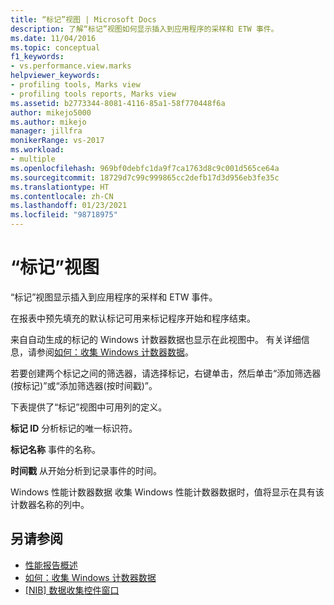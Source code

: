 ```yaml
---
title: “标记”视图 | Microsoft Docs
description: 了解“标记”视图如何显示插入到应用程序的采样和 ETW 事件。
ms.date: 11/04/2016
ms.topic: conceptual
f1_keywords:
- vs.performance.view.marks
helpviewer_keywords:
- profiling tools, Marks view
- profiling tools reports, Marks view
ms.assetid: b2773344-8081-4116-85a1-58f770448f6a
author: mikejo5000
ms.author: mikejo
manager: jillfra
monikerRange: vs-2017
ms.workload:
- multiple
ms.openlocfilehash: 969bf0debfc1da9f7ca1763d8c9c001d565ce64a
ms.sourcegitcommit: 18729d7c99c999865cc2defb17d3d956eb3fe35c
ms.translationtype: HT
ms.contentlocale: zh-CN
ms.lasthandoff: 01/23/2021
ms.locfileid: "98718975"
---
```

# <a name="marks-view"></a>“标记”视图
“标记”视图显示插入到应用程序的采样和 ETW 事件。

 在报表中预先填充的默认标记可用来标记程序开始和程序结束。

 来自自动生成的标记的 Windows 计数器数据也显示在此视图中。 有关详细信息，请参阅[如何：收集 Windows 计数器数据](../profiling/how-to-collect-windows-counter-data.md)。

 若要创建两个标记之间的筛选器，请选择标记，右键单击，然后单击“添加筛选器(按标记)”或“添加筛选器(按时间戳)”。

 下表提供了“标记”视图中可用列的定义。

 **标记 ID** 分析标记的唯一标识符。

 **标记名称** 事件的名称。

 **时间戳** 从开始分析到记录事件的时间。

 Windows 性能计数器数据 收集 Windows 性能计数器数据时，值将显示在具有该计数器名称的列中。

## <a name="see-also"></a>另请参阅
- [性能报告概述](../profiling/performance-report-overview.md)
- [如何：收集 Windows 计数器数据](../profiling/how-to-collect-windows-counter-data.md)
- [[NIB] 数据收集控件窗口](/previous-versions/bb385767(v=vs.110))